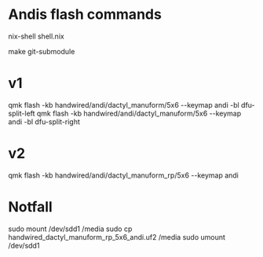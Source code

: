 
# Andis flash commands
nix-shell shell.nix

make git-submodule

# v1
qmk flash -kb handwired/andi/dactyl_manuform/5x6 --keymap andi -bl dfu-split-left
qmk flash -kb handwired/andi/dactyl_manuform/5x6 --keymap andi -bl dfu-split-right

# v2
qmk flash -kb handwired/andi/dactyl_manuform_rp/5x6 --keymap andi

# Notfall
sudo mount /dev/sdd1  /media
sudo cp handwired_dactyl_manuform_rp_5x6_andi.uf2 /media
sudo umount /dev/sdd1 

